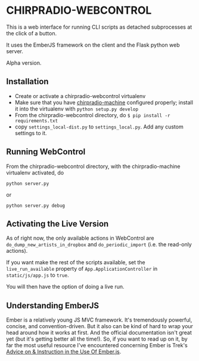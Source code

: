 # CHIRPRADIO-WEBCONTROL

This is a web interface for running CLI scripts as detached subprocesses at the click of a button.

It uses the EmberJS framework on the client and the Flask python web server.

Alpha version.

## Installation

- Create or activate a chirpradio-webcontrol virtualenv
- Make sure that you have [chirpradio-machine](https://github.com/chirpradio/chirpradio-machine)
  configured properly; install it into the virtualenv with
  `python setup.py develop`
- From the chirpradio-webcontrol directory, do `$ pip install -r requirements.txt`
- copy `settings_local-dist.py` to `settings_local.py`. Add any custom
  settings to it.

## Running WebControl

From the chirpradio-webcontrol directory, with the chirpradio-machine virtualenv activated, do

```
python server.py
```

or

```
python server.py debug
```

## Activating the Live Version

As of right now, the only available actions in WebControl are `do_dump_new_artists_in_dropbox` and `do_periodic_import` (i.e. the read-only actions).

If you want make the rest of the scripts available, set the `live_run_available` property of `App.ApplicationController` in `static/js/app.js` to `true`.

You will then have the option of doing a live run.

## Understanding EmberJS

Ember is a relatively young JS MVC framework. It's tremendously powerful, concise, and convention-driven. But it also can be kind of hard to wrap your head around
how it works at first. And the official documentation isn't great yet (but it's getting better all the time!). So, if you want to read up on it, by far
the most useful resource I've encountered concerning Ember is Trek's [Advice on & Instruction in the Use Of Ember.js](http://trek.github.com/).
